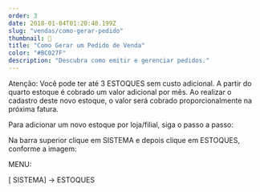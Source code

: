 ```yaml
---
order: 3
date: 2018-01-04T01:20:40.199Z
slug: "vendas/como-gerar-pedido"
thumbnail: 🔖
title: "Como Gerar um Pedido de Venda"
color: "#BC027F"
description: "Descubra como emitir e gerenciar pedidos."
---
```


Atenção:  Você pode ter até 3 ESTOQUES sem custo adicional. A partir do quarto estoque é cobrado um valor adicional por mês. Ao realizar o cadastro deste novo estoque, o valor será cobrado proporcionalmente na próxima fatura.

Para adicionar um novo estoque por loja/filial,  siga o passo a passo:

Na barra superior clique em SISTEMA e depois clique em ESTOQUES, conforme a imagem:

MENU: 

 [ SISTEMA] ->  ESTOQUES



